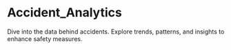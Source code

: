 # Accident_Analytics
Dive into the data behind accidents. Explore trends, patterns, and insights to enhance safety measures.
